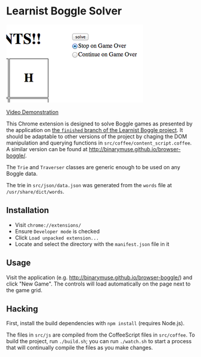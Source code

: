 Learnist Boggle Solver
======================

![Screenshot](screenshot.png)

[Video Demonstration](http://www.youtube.com/watch?v=2jxyx36Ck_o&hd=1)

This Chrome extension is designed to solve Boggle games as presented by the application on [the `finished` branch of the Learnist Boggle project](https://github.com/learnist/boggle/tree/finished). It should be adaptable to other versions of the project by chaging the DOM manipulation and querying functions in `src/coffee/content_script.coffee`. A similar version can be found at http://binarymuse.github.io/browser-boggle/.

The `Trie` and `Traverser` classes are generic enough to be used on any Boggle data.

The trie in `src/json/data.json` was generated from the `words` file at `/usr/share/dict/words`.

Installation
------------

 * Visit `chrome://extensions/`
 * Ensure `Developer mode` is checked
 * Click `Load unpacked extension...`
 * Locate and select the directory with the `manifest.json` file in it

Usage
-----

Visit the application (e.g. http://binarymuse.github.io/browser-boggle/) and click "New Game". The controls will load automatically on the page next to the game grid.

Hacking
-------

First, install the build dependencies with `npm install` (requires Node.js).

The files in `src/js` are compiled from the CoffeeScript files in `src/coffee`. To build the project, run `./build.sh`; you can run `./watch.sh` to start a process that will continually compile the files as you make changes.
